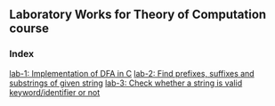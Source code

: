 ## Laboratory Works for Theory of Computation course

### Index

[lab-1: Implementation of DFA in C](lab-1/)
[lab-2: Find prefixes, suffixes and substrings of given string](lab-2/)
[lab-3: Check whether a string is valid keyword/identifier or not](lab-3/)
